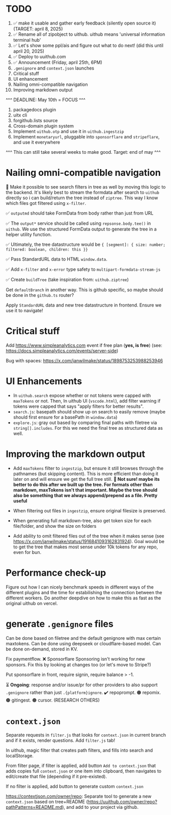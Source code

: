 # TODO

1. ✅ make it usable and gather early feedback (silently open source it) (TARGET: april 8, 2025)
2. ✅ Rename all of zipobject to uithub. uithub means 'universal information terminal hub'
3. ✅ Let's show some ppl/ais and figure out what to do next! (did this until april 20, 2025)
4. ✅ Deploy to uuithub.com
5. ✅ Announcement (Friday, april 25th, 6PM)
6. `.genignore` and `context.json` launches
7. Critical stuff
8. UI enhancement
9. Nailing omni-compatible navigation
10. Improving markdown output

^^^ DEADLINE: May 10th = FOCUS ^^^

1.  packagedocs plugin
2.  uitx cli
3.  forgithub.lists source
4.  Cross-domain plugin system
5.  Implement `uithub.otp` and use it in `uithub.ingestzip`
6.  Implement `monetaryurl`, pluggable into `sponsorflare` and `stripeflare`, and use it everywhere

^^^ This can still take several weeks to make good. Target: end of may ^^^

# Nailing omni-compatible navigation

🤔 Make it possible to see search filters in tree as well by moving this logic to the backend. It's likely best to stream the formdata after search to `uithub` directly so i can build/return the tree instead of `ziptree`. This way I know which files got filtered using `x-filter`.

✅ `outputmd` should take FormData from body rather than just from URL

✅ The `output*` service should be called using `repsonse.body.tee()` in `uithub`. We use the structured FormData output to generate the tree in a helper utility function.

✅ Ultimately, the tree datastructure would be `{ [segment]: { size: number; filtered: boolean, children: this }}`

✅ Pass StandardURL data to HTML `window.data`.

✅ Add `x-filter` and `x-error` type safety to `multipart-formdata-stream-js`

✅ Create `buildTree` (take inspiration from: `uithub.ziptree`)

Get `defaultBranch` in another way. This is github specific, so maybe should be done in the `github.ts` router?

Apply `StandardURL` data and new tree datastructure in frontend. Ensure we use it to navigate!

# Critical stuff

Add https://www.simpleanalytics.com event if free plan (**yes, is free**) (see: https://docs.simpleanalytics.com/events/server-side)

Bug with spaces: https://x.com/janwilmake/status/1898753253988253946

# UI Enhancements

- In `uithub.search` expose whether or not tokens were capped with `maxTokens` or not. Then, In uithub UI (`vscode.html`), add filter warning if tokens were capped that says "apply filters for better results".
- `search.js`: basepath should show up on search to easily remove (maybe should first ensure for a basePath in `window.data`)
- `explore.js`: gray out based by comparing final paths with filetree via `string[].includes`. For this we need the final tree as structured data as well.

# Improving the markdown output

- Add `maxTokens` filter to `ingestzip`, but ensure it still browses through the pathnames (but skipping content). This is more efficient than doing it later on and will ensure we get the full tree still. **🤔 Not sure! maybe its better to do this after we built up the tree. For formats other than markdown, maxTokens isn't that important. Maybe the tree should also be something that we always append/prepend as a file. Pretty useful**

- When filtering out files in `ingestzip`, ensure original filesize is preserved.

- When generating full markdown-tree, also get token size for each file/folder, and show the size on folders

- Add ability to omit filtered files out of the tree when it makes sense (see https://x.com/janwilmake/status/1916841093162831924). Goal would be to get the tree that makes most sense under 10k tokens for any repo, even for bun.

# Performance check-up

Figure out how I can nicely benchmark speeds in different ways of the different plugins and the time for estabilishing the connection between the different workers. Do another deepdive on how to make this as fast as the original uithub on vercel.

# generate `.genignore` files

Can be done based on filetree and the default genignore with max certain maxtokens. Can be done using deepseek or cloudflare-based model. Can be done on-demand, stored in KV.

Fix paymentflow. ❌ Sponsorflare Sponsoring isn't working for new sponsors. Fix this by looking at changes too (or let's move to Stripe?)

Put sponsorflare in front, require signin, require balance > -1.

⏳ **Ongoing**: response and/or issue/pr for other providers to also support `.genignore` rather than just `.{platform}ignore`. ✔️ repoprompt. 🟠 repomix. 🟠 gitingest. 🟠 cursor. (RESEARCH OTHERS)

# `context.json`

Separate requests in `filter.js` that looks for `context.json` in current branch and if it exists, render questions. Add `filter.js` tab!

In uithub, magic filter that creates path filters, and fills into search and localStorage.

From filter page, if filter is applied, add button `Add to context.json` that adds copies full `context.json` or one item into clipboard, then navigates to edit/create that file (depending if it pre-existed).

If no filter is applied, add button to generate custom `context.json`

https://contextjson.com/owner/repo: Separate tool to generate a new `context.json` based on tree+README (https://uuithub.com/owner/repo?pathPatterns=README.md), and add to your project via github.
